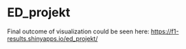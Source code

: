 # ED_projekt
Final outcome of visualization could be seen here:
https://f1-results.shinyapps.io/ed_projekt/
